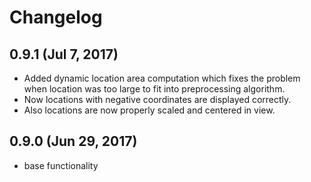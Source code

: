 Changelog
=====================

## 0.9.1 (Jul 7, 2017)
- Added dynamic location area computation which fixes the problem when location was too large to fit into preprocessing algorithm.
- Now locations with negative coordinates are displayed correctly. 
- Also locations are now properly scaled and centered in view. 

## 0.9.0 (Jun 29, 2017)
 - base functionality
